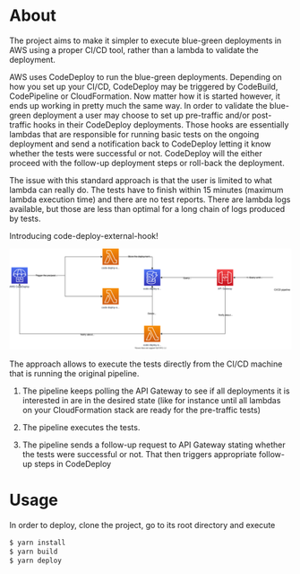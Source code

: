 # About

The project aims to make it simpler to execute blue-green deployments in AWS using a proper
CI/CD tool, rather than a lambda to validate the deployment.

AWS uses CodeDeploy to run the blue-green deployments. Depending on how you set up your
CI/CD, CodeDeploy may be triggered by CodeBuild, CodePipeline or CloudFormation. Now matter how it
is started however, it ends up working in pretty much the same way. In order to validate the blue-green
deployment a user may choose to set up pre-traffic and/or post-traffic hooks in their CodeDeploy deployments.
Those hooks are essentially lambdas that are responsible for running basic tests on the ongoing deployment
and send a notification back to CodeDeploy letting it know whether the tests were successful or not.
CodeDeploy will the either proceed with the follow-up deployment steps or roll-back the deployment.

The issue with this standard approach is that the user is limited to what lambda can really do.
The tests have to finish within 15 minutes (maximum lambda execution time) and there are no test reports.
There are lambda logs available, but those are less than optimal for a long chain of logs produced by tests.

Introducing code-deploy-external-hook!

![architecture](./docs/architecture.svg)

The approach allows to execute the tests directly from the CI/CD machine that is running the original pipeline.

1. The pipeline keeps polling the API Gateway to see if all deployments it is interested in are in the desired state
   (like for instance until all lambdas on your CloudFormation stack are ready for the pre-traffic tests)

2. The pipeline executes the tests.

3. The pipeline sends a follow-up request to API Gateway stating whether the tests were successful or not. That
   then triggers appropriate follow-up steps in CodeDeploy

# Usage

In order to deploy, clone the project, go to its root directory and execute

```shell
$ yarn install
$ yarn build
$ yarn deploy
```
